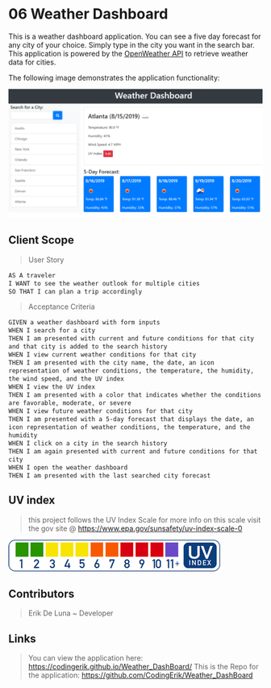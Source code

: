 # 06 Weather Dashboard

This is a weather dashboard application. You can see a five day forecast for any city of your choice.
Simply type in the city you want in the search bar. This application is powered by the [OpenWeather API](https://openweathermap.org/api) to retrieve weather data for cities.

The following image demonstrates the application functionality:

![weather dashboard demo](./Assets/06-server-side-apis-homework-demo.png)

## Client Scope

>User Story

```
AS A traveler
I WANT to see the weather outlook for multiple cities
SO THAT I can plan a trip accordingly
```

> Acceptance Criteria

```
GIVEN a weather dashboard with form inputs   
WHEN I search for a city                      
THEN I am presented with current and future conditions for that city and that city is added to the search history                              
WHEN I view current weather conditions for that city   
THEN I am presented with the city name, the date, an icon representation of weather conditions, the temperature, the humidity, the wind speed, and the UV index   
WHEN I view the UV index
THEN I am presented with a color that indicates whether the conditions are favorable, moderate, or severe                                                              
WHEN I view future weather conditions for that city
THEN I am presented with a 5-day forecast that displays the date, an icon representation of weather conditions, the temperature, and the humidity                             
WHEN I click on a city in the search history                                
THEN I am again presented with current and future conditions for that city        
WHEN I open the weather dashboard
THEN I am presented with the last searched city forecast
```
## UV index

> this project follows the UV Index Scale
> for more info on this scale visit the gov site @ https://www.epa.gov/sunsafety/uv-index-scale-0

![Uv index Scale](./Assets/Uvindex.gif)




## Contributors

> Erik De Luna ~ Developer 

## Links

> You can view the application here: https://codingerik.github.io/Weather_DashBoard/
> This is the Repo for the application: https://github.com/CodingErik/Weather_DashBoard
